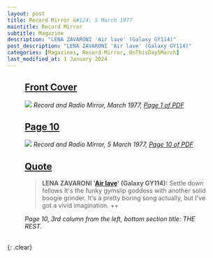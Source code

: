 ```yaml
---
layout: post
title: Record Mirror &#124; 5 March 1977
maintitle: Record Mirror
subtitle: Magazine
description: "LENA ZAVARONI 'Air lave' (Galaxy GY114)"
post_description: "LENA ZAVARONI 'Air lave' (Galaxy GY114)"
categories: [Magazines, Record-Mirror, OnThisDay5March]
last_modified_at: 1 January 2024
---
```


<figure class="fig1">
<h2 id="infobox1"><a href="#infobox1">Front Cover</a></h2>
<a href="/assets/images/magazines/1977-03-05-01-radio-mirror.png"><img src="/assets/images/magazines/1977-03-05-01-radio-mirror.png" class="full-width zoom-in" /></a>
<cite class="whitespace">Record and Radio Mirror, March 1977,
<a class="external-link" href="https://worldradiohistory.com/UK/Record-Mirror/70s/77/Record-Mirror-1977-03-05.pdf">Page 1 of PDF</a></cite>
</figure>

<figure class="fig2">
<h2 id="infobox2"><a href="#infobox2">Page 10</a></h2>
<a href="/assets/images/magazines/1977-03-05-10-radio-mirror.png"><img src="/assets/images/magazines/1977-03-05-10-radio-mirror.png" class="full-width zoom-in" /></a>
<cite class="whitespace">Record and Radio Mirror, 5 March 1977,
<a class="external-link" href="https://worldradiohistory.com/UK/Record-Mirror/70s/77/Record-Mirror-1977-03-05.pdf#page=10">Page 10 of PDF</a></cite>
</figure>

<figure class="fig3">
<h2 id="infobox3"><a href="#infobox3">Quote</a></h2>
<blockquote>
<p><strong>LENA ZAVARONI '<a href="/discography/singles/1977-02-18-air-love">Air lave</a>' (Galaxy GY114):</strong> Settle down fellows It's the funky gymslip goddess with another solid boogie grinder. It's a pretty boring song actually, but I've got a vivid imagination. ++</p>
</blockquote>
<cite>Page 10, 3rd column from the left, bottom section title: THE REST.</cite>
</figure>

<br />{: .clear}

